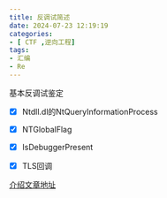 ```yaml
---
title: 反调试简述
date: 2024-07-23 12:19:19
categories:
- [ CTF ,逆向工程]
tags:
- 汇编
- Re
---
```

基本反调试鉴定
<!--more-->
- [x] Ntdll.dl的NtQueryInformationProcess
- [x] NTGlobalFlag
- [x] IsDebuggerPresent
- [x] TLS回调


[介绍文章地址](https://www.anquanke.com/post/id/208404#h3-3)